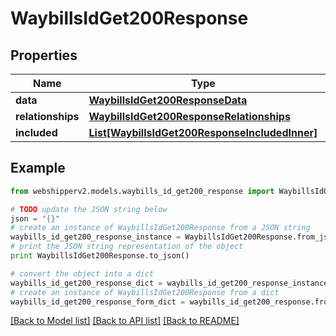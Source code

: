 # WaybillsIdGet200Response


## Properties
Name | Type | Description | Notes
------------ | ------------- | ------------- | -------------
**data** | [**WaybillsIdGet200ResponseData**](WaybillsIdGet200ResponseData.md) |  | [optional] 
**relationships** | [**WaybillsIdGet200ResponseRelationships**](WaybillsIdGet200ResponseRelationships.md) |  | [optional] 
**included** | [**List[WaybillsIdGet200ResponseIncludedInner]**](WaybillsIdGet200ResponseIncludedInner.md) |  | [optional] 

## Example

```python
from webshipperv2.models.waybills_id_get200_response import WaybillsIdGet200Response

# TODO update the JSON string below
json = "{}"
# create an instance of WaybillsIdGet200Response from a JSON string
waybills_id_get200_response_instance = WaybillsIdGet200Response.from_json(json)
# print the JSON string representation of the object
print WaybillsIdGet200Response.to_json()

# convert the object into a dict
waybills_id_get200_response_dict = waybills_id_get200_response_instance.to_dict()
# create an instance of WaybillsIdGet200Response from a dict
waybills_id_get200_response_form_dict = waybills_id_get200_response.from_dict(waybills_id_get200_response_dict)
```
[[Back to Model list]](../README.md#documentation-for-models) [[Back to API list]](../README.md#documentation-for-api-endpoints) [[Back to README]](../README.md)


